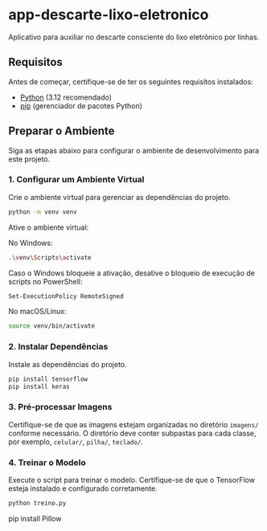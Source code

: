 # app-descarte-lixo-eletronico

Aplicativo para auxiliar no descarte consciente do lixo eletrônico por linhas.

## Requisitos

Antes de começar, certifique-se de ter os seguintes requisitos instalados:

- [Python](https://www.python.org/) (3.12 recomendado)
- [pip](https://pip.pypa.io/en/stable/) (gerenciador de pacotes Python)

## Preparar o Ambiente

Siga as etapas abaixo para configurar o ambiente de desenvolvimento para este projeto.

### 1. Configurar um Ambiente Virtual

Crie o ambiente virtual para gerenciar as dependências do projeto.

```bash
python -m venv venv
```

Ative o ambiente virtual:

No Windows:

```bash
.\venv\Scripts\activate
```
Caso o Windows bloqueie a ativação, desative o bloqueio de execução de scripts no PowerShell:

```bash
Set-ExecutionPolicy RemoteSigned
```

No macOS/Linux:

```bash
source venv/bin/activate
```

### 2. Instalar Dependências

Instale as dependências do projeto.

```bash
pip install tensorflow
pip install keras
```

### 3. Pré-processar Imagens

Certifique-se de que as imagens estejam organizadas no diretório `imagens/` conforme necessário. O diretório deve conter subpastas para cada classe, por exemplo, `celular/`, `pilha/`, `teclado/`.

### 4. Treinar o Modelo

Execute o script para treinar o modelo. Certifique-se de que o TensorFlow esteja instalado e configurado corretamente.

```bash
python treino.py
```


pip install Pillow
